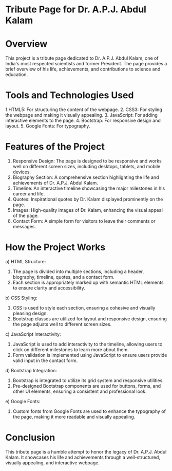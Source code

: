 # Tribute Page for Dr. A.P.J. Abdul Kalam
# Overview
This project is a tribute page dedicated to Dr. A.P.J. Abdul Kalam, one of India's most respected scientists and former President. The page provides a brief overview of his life, achievements, and contributions to science and education.

# Tools and Technologies Used
1.HTML5: For structuring the content of the webpage.
2. CSS3: For styling the webpage and making it visually appealing.
3. JavaScript: For adding interactive elements to the page.
4. Bootstrap: For responsive design and layout.
5. Google Fonts: For typography.

# Features of the Project
1. Responsive Design: The page is designed to be responsive and works well on different screen sizes, including desktops, tablets, and mobile devices.
2. Biography Section: A comprehensive section highlighting the life and achievements of Dr. A.P.J. Abdul Kalam.
3. Timeline: An interactive timeline showcasing the major milestones in his career and life.
4. Quotes: Inspirational quotes by Dr. Kalam displayed prominently on the page.
5. Images: High-quality images of Dr. Kalam, enhancing the visual appeal of the page.
6. Contact Form: A simple form for visitors to leave their comments or messages.

# How the Project Works
a) HTML Structure:
1. The page is divided into multiple sections, including a header, biography, timeline, quotes, and a contact form.
2. Each section is appropriately marked up with semantic HTML elements to ensure clarity and accessibility.

b) CSS Styling:
1. CSS is used to style each section, ensuring a cohesive and visually pleasing design.
2. Bootstrap classes are utilized for layout and responsive design, ensuring the page adjusts well to different screen sizes.

c) JavaScript Interactivity:
1. JavaScript is used to add interactivity to the timeline, allowing users to click on different milestones to learn more about them.
2. Form validation is implemented using JavaScript to ensure users provide valid input in the contact form.

d) Bootstrap Integration:
1. Bootstrap is integrated to utilize its grid system and responsive utilities.
2. Pre-designed Bootstrap components are used for buttons, forms, and other UI elements, ensuring a consistent and professional look.

e) Google Fonts:
1. Custom fonts from Google Fonts are used to enhance the typography of the page, making it more readable and visually appealing.

# Conclusion
This tribute page is a humble attempt to honor the legacy of Dr. A.P.J. Abdul Kalam. It showcases his life and achievements through a well-structured, visually appealing, and interactive webpage.
